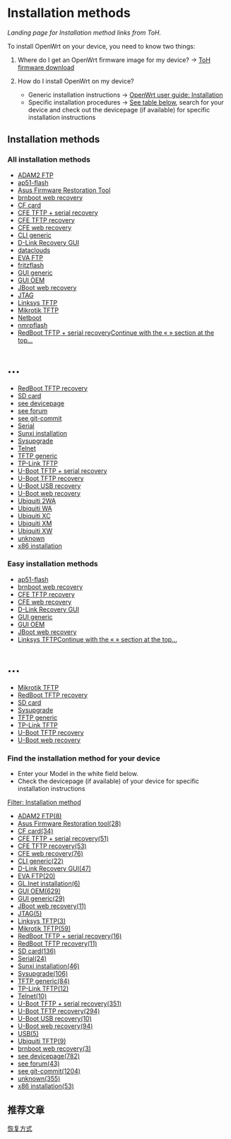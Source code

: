 # Installation methods

*Landing page for Installation method links from ToH.*

To install OpenWrt on your device, you need to know two things:

1. Where do I get an OpenWrt firmware image for my device? → [ToH firmware download](/toh/views/toh_fwdownload "toh:views:toh_fwdownload")
2. How do I install OpenWrt on my device?
   
   - Generic installation instructions → [OpenWrt user guide: Installation](/docs/guide-user/installation/start "docs:guide-user:installation:start")
   - Specific installation procedures → [See table below](#find_the_installation_method_for_your_device "docs:guide-user:installation:installation_methods:start ↵"), search for your device and check out the devicepage (if available) for specific installation instructions

## Installation methods

### All installation methods

- [ADAM2 FTP](/docs/guide-user/installation/installation_methods/adam2_ftp "docs:guide-user:installation:installation_methods:adam2_ftp")
- [ap51-flash](/docs/guide-user/installation/installation_methods/ap51-flash "docs:guide-user:installation:installation_methods:ap51-flash")
- [Asus Firmware Restoration Tool](/docs/guide-user/installation/installation_methods/asus_firmware_restoration_tool "docs:guide-user:installation:installation_methods:asus_firmware_restoration_tool")
- [brnboot web recovery](/docs/guide-user/installation/installation_methods/brnboot_web_recovery "docs:guide-user:installation:installation_methods:brnboot_web_recovery")
- [CF card](/docs/guide-user/installation/installation_methods/cf_card "docs:guide-user:installation:installation_methods:cf_card")
- [CFE TFTP + serial recovery](/docs/guide-user/installation/installation_methods/cfe_tftp_serial_recovery "docs:guide-user:installation:installation_methods:cfe_tftp_serial_recovery")
- [CFE TFTP recovery](/docs/guide-user/installation/installation_methods/cfe_tftp_recovery "docs:guide-user:installation:installation_methods:cfe_tftp_recovery")
- [CFE web recovery](/docs/guide-user/installation/installation_methods/cfe_web_recovery "docs:guide-user:installation:installation_methods:cfe_web_recovery")
- [CLI generic](/docs/guide-user/installation/installation_methods/cli_generic "docs:guide-user:installation:installation_methods:cli_generic")
- [D-Link Recovery GUI](/docs/guide-user/installation/installation_methods/d-link_recovery_gui "docs:guide-user:installation:installation_methods:d-link_recovery_gui")
- [dataclouds](/docs/guide-user/installation/installation_methods/dataclouds "docs:guide-user:installation:installation_methods:dataclouds")
- [EVA FTP](/docs/guide-user/installation/installation_methods/eva_ftp "docs:guide-user:installation:installation_methods:eva_ftp")
- [fritzflash](/docs/guide-user/installation/installation_methods/fritzflash "docs:guide-user:installation:installation_methods:fritzflash")
- [GUI generic](/docs/guide-user/installation/installation_methods/gui_generic "docs:guide-user:installation:installation_methods:gui_generic")
- [GUI OEM](/docs/guide-user/installation/installation_methods/gui_oem "docs:guide-user:installation:installation_methods:gui_oem")
- [JBoot web recovery](/docs/guide-user/installation/installation_methods/jboot_web_recovery "docs:guide-user:installation:installation_methods:jboot_web_recovery")
- [JTAG](/docs/guide-user/installation/installation_methods/jtag "docs:guide-user:installation:installation_methods:jtag")
- [Linksys TFTP](/docs/guide-user/installation/installation_methods/linksys_tftp "docs:guide-user:installation:installation_methods:linksys_tftp")
- [Mikrotik TFTP](/docs/guide-user/installation/installation_methods/mikrotik_tftp "docs:guide-user:installation:installation_methods:mikrotik_tftp")
- [Netboot](/docs/guide-user/installation/installation_methods/netboot "docs:guide-user:installation:installation_methods:netboot")
- [nmrpflash](/docs/guide-user/installation/installation_methods/nmrpflash "docs:guide-user:installation:installation_methods:nmrpflash")
- [RedBoot TFTP + serial recovery](/docs/guide-user/installation/installation_methods/redboot_tftp_serial_recovery "docs:guide-user:installation:installation_methods:redboot_tftp_serial_recovery")[Continue with the «  » section at the top...](#top-669544354 "Continue with the «  » section at the top...")

# ...

- [RedBoot TFTP recovery](/docs/guide-user/installation/installation_methods/redboot_tftp_recovery "docs:guide-user:installation:installation_methods:redboot_tftp_recovery")
- [SD card](/docs/guide-user/installation/installation_methods/sd_card "docs:guide-user:installation:installation_methods:sd_card")
- [see devicepage](/docs/guide-user/installation/installation_methods/see_devicepage "docs:guide-user:installation:installation_methods:see_devicepage")
- [see forum](/docs/guide-user/installation/installation_methods/see_forum "docs:guide-user:installation:installation_methods:see_forum")
- [see git-commit](/docs/guide-user/installation/installation_methods/see_git-commit "docs:guide-user:installation:installation_methods:see_git-commit")
- [Serial](/docs/guide-user/installation/installation_methods/serial "docs:guide-user:installation:installation_methods:serial")
- [Sunxi installation](/docs/guide-user/installation/installation_methods/sunxi_installation "docs:guide-user:installation:installation_methods:sunxi_installation")
- [Sysupgrade](/docs/guide-user/installation/installation_methods/sysupgrade "docs:guide-user:installation:installation_methods:sysupgrade")
- [Telnet](/docs/guide-user/installation/installation_methods/telnet "docs:guide-user:installation:installation_methods:telnet")
- [TFTP generic](/docs/guide-user/installation/installation_methods/tftp_generic "docs:guide-user:installation:installation_methods:tftp_generic")
- [TP-Link TFTP](/docs/guide-user/installation/installation_methods/tp-link_tftp "docs:guide-user:installation:installation_methods:tp-link_tftp")
- [U-Boot TFTP + serial recovery](/docs/guide-user/installation/installation_methods/u-boot_tftp_serial_recovery "docs:guide-user:installation:installation_methods:u-boot_tftp_serial_recovery")
- [U-Boot TFTP recovery](/docs/guide-user/installation/installation_methods/u-boot_tftp_recovery "docs:guide-user:installation:installation_methods:u-boot_tftp_recovery")
- [U-Boot USB recovery](/docs/guide-user/installation/installation_methods/u-boot_usb_recovery "docs:guide-user:installation:installation_methods:u-boot_usb_recovery")
- [U-Boot web recovery](/docs/guide-user/installation/installation_methods/u-boot_web_recovery "docs:guide-user:installation:installation_methods:u-boot_web_recovery")
- [Ubiquiti 2WA](/docs/guide-user/installation/installation_methods/ubiquiti_2wa "docs:guide-user:installation:installation_methods:ubiquiti_2wa")
- [Ubiquiti WA](/docs/guide-user/installation/installation_methods/ubiquiti_wa "docs:guide-user:installation:installation_methods:ubiquiti_wa")
- [Ubiquiti XC](/docs/guide-user/installation/installation_methods/ubiquiti_xc "docs:guide-user:installation:installation_methods:ubiquiti_xc")
- [Ubiquiti XM](/docs/guide-user/installation/installation_methods/ubiquiti_xm "docs:guide-user:installation:installation_methods:ubiquiti_xm")
- [Ubiquiti XW](/docs/guide-user/installation/installation_methods/ubiquiti_xw "docs:guide-user:installation:installation_methods:ubiquiti_xw")
- [unknown](/docs/guide-user/installation/installation_methods/unknown "docs:guide-user:installation:installation_methods:unknown")
- [x86 installation](/docs/guide-user/installation/installation_methods/x86_installation "docs:guide-user:installation:installation_methods:x86_installation")

### Easy installation methods

- [ap51-flash](/docs/guide-user/installation/installation_methods/ap51-flash "docs:guide-user:installation:installation_methods:ap51-flash")
- [brnboot web recovery](/docs/guide-user/installation/installation_methods/brnboot_web_recovery "docs:guide-user:installation:installation_methods:brnboot_web_recovery")
- [CFE TFTP recovery](/docs/guide-user/installation/installation_methods/cfe_tftp_recovery "docs:guide-user:installation:installation_methods:cfe_tftp_recovery")
- [CFE web recovery](/docs/guide-user/installation/installation_methods/cfe_web_recovery "docs:guide-user:installation:installation_methods:cfe_web_recovery")
- [D-Link Recovery GUI](/docs/guide-user/installation/installation_methods/d-link_recovery_gui "docs:guide-user:installation:installation_methods:d-link_recovery_gui")
- [GUI generic](/docs/guide-user/installation/installation_methods/gui_generic "docs:guide-user:installation:installation_methods:gui_generic")
- [GUI OEM](/docs/guide-user/installation/installation_methods/gui_oem "docs:guide-user:installation:installation_methods:gui_oem")
- [JBoot web recovery](/docs/guide-user/installation/installation_methods/jboot_web_recovery "docs:guide-user:installation:installation_methods:jboot_web_recovery")
- [Linksys TFTP](/docs/guide-user/installation/installation_methods/linksys_tftp "docs:guide-user:installation:installation_methods:linksys_tftp")[Continue with the «  » section at the top...](#top-133534261 "Continue with the «  » section at the top...")

# ...

- [Mikrotik TFTP](/docs/guide-user/installation/installation_methods/mikrotik_tftp "docs:guide-user:installation:installation_methods:mikrotik_tftp")
- [RedBoot TFTP recovery](/docs/guide-user/installation/installation_methods/redboot_tftp_recovery "docs:guide-user:installation:installation_methods:redboot_tftp_recovery")
- [SD card](/docs/guide-user/installation/installation_methods/sd_card "docs:guide-user:installation:installation_methods:sd_card")
- [Sysupgrade](/docs/guide-user/installation/installation_methods/sysupgrade "docs:guide-user:installation:installation_methods:sysupgrade")
- [TFTP generic](/docs/guide-user/installation/installation_methods/tftp_generic "docs:guide-user:installation:installation_methods:tftp_generic")
- [TP-Link TFTP](/docs/guide-user/installation/installation_methods/tp-link_tftp "docs:guide-user:installation:installation_methods:tp-link_tftp")
- [U-Boot TFTP recovery](/docs/guide-user/installation/installation_methods/u-boot_tftp_recovery "docs:guide-user:installation:installation_methods:u-boot_tftp_recovery")
- [U-Boot web recovery](/docs/guide-user/installation/installation_methods/u-boot_web_recovery "docs:guide-user:installation:installation_methods:u-boot_web_recovery")

### Find the installation method for your device

- Enter your Model in the white field below.
- Check the devicepage (if available) of your device for specific installation instructions

[Filter: Installation method](#folded_4ecaa3694432604301ad756e9b58b7af_1)

- [ADAM2 FTP(8)](/docs/guide-user/installation/installation_methods/start?dataflt%5B0%5D=installation%20method%28s%29_%3DADAM2%20FTP "Show pages matching 'ADAM2 FTP'")
- [Asus Firmware Restoration tool(28)](/docs/guide-user/installation/installation_methods/start?dataflt%5B0%5D=installation%20method%28s%29_%3DAsus%20Firmware%20Restoration%20tool "Show pages matching 'Asus Firmware Restoration tool'")
- [CF card(34)](/docs/guide-user/installation/installation_methods/start?dataflt%5B0%5D=installation%20method%28s%29_%3DCF%20card "Show pages matching 'CF card'")
- [CFE TFTP + serial recovery(51)](/docs/guide-user/installation/installation_methods/start?dataflt%5B0%5D=installation%20method%28s%29_%3DCFE%20TFTP%20%2B%20serial%20recovery "Show pages matching 'CFE TFTP + serial recovery'")
- [CFE TFTP recovery(53)](/docs/guide-user/installation/installation_methods/start?dataflt%5B0%5D=installation%20method%28s%29_%3DCFE%20TFTP%20recovery "Show pages matching 'CFE TFTP recovery'")
- [CFE web recovery(76)](/docs/guide-user/installation/installation_methods/start?dataflt%5B0%5D=installation%20method%28s%29_%3DCFE%20web%20recovery "Show pages matching 'CFE web recovery'")
- [CLI generic(22)](/docs/guide-user/installation/installation_methods/start?dataflt%5B0%5D=installation%20method%28s%29_%3DCLI%20generic "Show pages matching 'CLI generic'")
- [D-Link Recovery GUI(47)](/docs/guide-user/installation/installation_methods/start?dataflt%5B0%5D=installation%20method%28s%29_%3DD-Link%20Recovery%20GUI "Show pages matching 'D-Link Recovery GUI'")
- [EVA FTP(20)](/docs/guide-user/installation/installation_methods/start?dataflt%5B0%5D=installation%20method%28s%29_%3DEVA%20FTP "Show pages matching 'EVA FTP'")
- [GL.Inet installation(6)](/docs/guide-user/installation/installation_methods/start?dataflt%5B0%5D=installation%20method%28s%29_%3DGL.Inet%20installation "Show pages matching 'GL.Inet installation'")
- [GUI OEM(629)](/docs/guide-user/installation/installation_methods/start?dataflt%5B0%5D=installation%20method%28s%29_%3DGUI%20OEM "Show pages matching 'GUI OEM'")
- [GUI generic(29)](/docs/guide-user/installation/installation_methods/start?dataflt%5B0%5D=installation%20method%28s%29_%3DGUI%20generic "Show pages matching 'GUI generic'")
- [JBoot web recovery(11)](/docs/guide-user/installation/installation_methods/start?dataflt%5B0%5D=installation%20method%28s%29_%3DJBoot%20web%20recovery "Show pages matching 'JBoot web recovery'")
- [JTAG(5)](/docs/guide-user/installation/installation_methods/start?dataflt%5B0%5D=installation%20method%28s%29_%3DJTAG "Show pages matching 'JTAG'")
- [Linksys TFTP(3)](/docs/guide-user/installation/installation_methods/start?dataflt%5B0%5D=installation%20method%28s%29_%3DLinksys%20TFTP "Show pages matching 'Linksys TFTP'")
- [Mikrotik TFTP(59)](/docs/guide-user/installation/installation_methods/start?dataflt%5B0%5D=installation%20method%28s%29_%3DMikrotik%20TFTP "Show pages matching 'Mikrotik TFTP'")
- [RedBoot TFTP + serial recovery(16)](/docs/guide-user/installation/installation_methods/start?dataflt%5B0%5D=installation%20method%28s%29_%3DRedBoot%20TFTP%20%2B%20serial%20recovery "Show pages matching 'RedBoot TFTP + serial recovery'")
- [RedBoot TFTP recovery(11)](/docs/guide-user/installation/installation_methods/start?dataflt%5B0%5D=installation%20method%28s%29_%3DRedBoot%20TFTP%20recovery "Show pages matching 'RedBoot TFTP recovery'")
- [SD card(136)](/docs/guide-user/installation/installation_methods/start?dataflt%5B0%5D=installation%20method%28s%29_%3DSD%20card "Show pages matching 'SD card'")
- [Serial(24)](/docs/guide-user/installation/installation_methods/start?dataflt%5B0%5D=installation%20method%28s%29_%3DSerial "Show pages matching 'Serial'")
- [Sunxi installation(46)](/docs/guide-user/installation/installation_methods/start?dataflt%5B0%5D=installation%20method%28s%29_%3DSunxi%20installation "Show pages matching 'Sunxi installation'")
- [Sysupgrade(106)](/docs/guide-user/installation/installation_methods/start?dataflt%5B0%5D=installation%20method%28s%29_%3DSysupgrade "Show pages matching 'Sysupgrade'")
- [TFTP generic(84)](/docs/guide-user/installation/installation_methods/start?dataflt%5B0%5D=installation%20method%28s%29_%3DTFTP%20generic "Show pages matching 'TFTP generic'")
- [TP-Link TFTP(12)](/docs/guide-user/installation/installation_methods/start?dataflt%5B0%5D=installation%20method%28s%29_%3DTP-Link%20TFTP "Show pages matching 'TP-Link TFTP'")
- [Telnet(10)](/docs/guide-user/installation/installation_methods/start?dataflt%5B0%5D=installation%20method%28s%29_%3DTelnet "Show pages matching 'Telnet'")
- [U-Boot TFTP + serial recovery(351)](/docs/guide-user/installation/installation_methods/start?dataflt%5B0%5D=installation%20method%28s%29_%3DU-Boot%20TFTP%20%2B%20serial%20recovery "Show pages matching 'U-Boot TFTP + serial recovery'")
- [U-Boot TFTP recovery(294)](/docs/guide-user/installation/installation_methods/start?dataflt%5B0%5D=installation%20method%28s%29_%3DU-Boot%20TFTP%20recovery "Show pages matching 'U-Boot TFTP recovery'")
- [U-Boot USB recovery(10)](/docs/guide-user/installation/installation_methods/start?dataflt%5B0%5D=installation%20method%28s%29_%3DU-Boot%20USB%20recovery "Show pages matching 'U-Boot USB recovery'")
- [U-Boot web recovery(94)](/docs/guide-user/installation/installation_methods/start?dataflt%5B0%5D=installation%20method%28s%29_%3DU-Boot%20web%20recovery "Show pages matching 'U-Boot web recovery'")
- [USB(5)](/docs/guide-user/installation/installation_methods/start?dataflt%5B0%5D=installation%20method%28s%29_%3DUSB "Show pages matching 'USB'")
- [Ubiquiti TFTP(9)](/docs/guide-user/installation/installation_methods/start?dataflt%5B0%5D=installation%20method%28s%29_%3DUbiquiti%20TFTP "Show pages matching 'Ubiquiti TFTP'")
- [brnboot web recovery(3)](/docs/guide-user/installation/installation_methods/start?dataflt%5B0%5D=installation%20method%28s%29_%3Dbrnboot%20web%20recovery "Show pages matching 'brnboot web recovery'")
- [see devicepage(782)](/docs/guide-user/installation/installation_methods/start?dataflt%5B0%5D=installation%20method%28s%29_%3Dsee%20devicepage "Show pages matching 'see devicepage'")
- [see forum(43)](/docs/guide-user/installation/installation_methods/start?dataflt%5B0%5D=installation%20method%28s%29_%3Dsee%20forum "Show pages matching 'see forum'")
- [see git-commit(1204)](/docs/guide-user/installation/installation_methods/start?dataflt%5B0%5D=installation%20method%28s%29_%3Dsee%20git-commit "Show pages matching 'see git-commit'")
- [unknown(355)](/docs/guide-user/installation/installation_methods/start?dataflt%5B0%5D=installation%20method%28s%29_%3Dunknown "Show pages matching 'unknown'")
- [x86 installation(53)](/docs/guide-user/installation/installation_methods/start?dataflt%5B0%5D=installation%20method%28s%29_%3Dx86%20installation "Show pages matching 'x86 installation'")

## 推荐文章

[恢复方式](/docs/guide-user/installation/recovery_methods/start "docs:guide-user:installation:recovery_methods:start")
